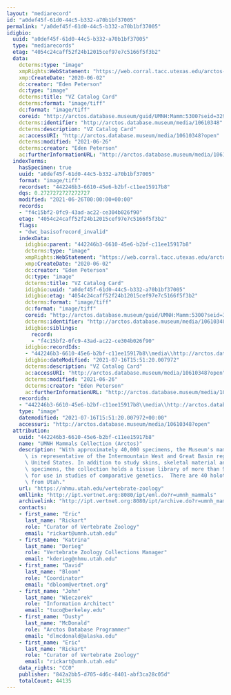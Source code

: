 ```yaml
---
layout: "mediarecord"
id: "a0def45f-61d0-44c5-b332-a70b1bf37005"
permalink: "/a0def45f-61d0-44c5-b332-a70b1bf37005"
idigbio:
  uuid: "a0def45f-61d0-44c5-b332-a70b1bf37005"
  type: "mediarecords"
  etag: "4054c24caff52f24b12015cef97e7c5166f5f3b2"
  data:
    dcterms:type: "image"
    xmpRights:WebStatement: "https://web.corral.tacc.utexas.edu/arctos-s3/epeterson/2020-06-02/VZ_CardCatalog5300.tif"
    xmp:CreateDate: "2020-06-02"
    dc:creator: "Eden Peterson"
    dc:type: "image"
    dcterms:title: "VZ Catalog Card"
    dcterms:format: "image/tiff"
    dc:format: "image/tiff"
    coreid: "http://arctos.database.museum/guid/UMNH:Mamm:5300?seid=3295385"
    dcterms:identifier: "http://arctos.database.museum/media/10610348"
    dcterms:description: "VZ Catalog Card"
    ac:accessURI: "http://arctos.database.museum/media/10610348?open"
    dcterms:modified: "2021-06-26"
    dcterms:creator: "Eden Peterson"
    ac:furtherInformationURL: "http://arctos.database.museum/media/10610348"
  indexTerms:
    hasSpecimen: true
    uuid: "a0def45f-61d0-44c5-b332-a70b1bf37005"
    format: "image/tiff"
    recordset: "442246b3-6610-45e6-b2bf-c11ee15917b8"
    dqs: 0.2727272727272727
    modified: "2021-06-26T00:00:00+00:00"
    records:
    - "f4c15bf2-0fc9-43ad-ac22-ce304b026f90"
    etag: "4054c24caff52f24b12015cef97e7c5166f5f3b2"
    flags:
    - "dwc_basisofrecord_invalid"
    indexData:
      idigbio:parent: "442246b3-6610-45e6-b2bf-c11ee15917b8"
      dcterms:type: "image"
      xmpRights:WebStatement: "https://web.corral.tacc.utexas.edu/arctos-s3/epeterson/2020-06-02/VZ_CardCatalog5300.tif"
      xmp:CreateDate: "2020-06-02"
      dc:creator: "Eden Peterson"
      dc:type: "image"
      dcterms:title: "VZ Catalog Card"
      idigbio:uuid: "a0def45f-61d0-44c5-b332-a70b1bf37005"
      idigbio:etag: "4054c24caff52f24b12015cef97e7c5166f5f3b2"
      dcterms:format: "image/tiff"
      dc:format: "image/tiff"
      coreid: "http://arctos.database.museum/guid/UMNH:Mamm:5300?seid=3295385"
      dcterms:identifier: "http://arctos.database.museum/media/10610348"
      idigbio:siblings:
        record:
        - "f4c15bf2-0fc9-43ad-ac22-ce304b026f90"
      idigbio:recordIds:
      - "442246b3-6610-45e6-b2bf-c11ee15917b8\\media\\http://arctos.database.museum/media/10610348"
      idigbio:dateModified: "2021-07-16T15:51:20.007972"
      dcterms:description: "VZ Catalog Card"
      ac:accessURI: "http://arctos.database.museum/media/10610348?open"
      dcterms:modified: "2021-06-26"
      dcterms:creator: "Eden Peterson"
      ac:furtherInformationURL: "http://arctos.database.museum/media/10610348"
    recordids:
    - "442246b3-6610-45e6-b2bf-c11ee15917b8\\media\\http://arctos.database.museum/media/10610348"
    type: "image"
    datemodified: "2021-07-16T15:51:20.007972+00:00"
    accessuri: "http://arctos.database.museum/media/10610348?open"
  attribution:
    uuid: "442246b3-6610-45e6-b2bf-c11ee15917b8"
    name: "UMNH Mammals Collection (Arctos)"
    description: "With approximately 40,000 specimens, the Museum's mammal collection\
      \ is representative of the Intermountain West and Great Basin regions of the\
      \ United States. In addition to study skins, skeletal material and fluid preserved\
      \ specimens, the collection holds a tissue library of more than 9,000 samples\
      \ for use in studies of comparative genetics.  There are 40 holotypes of subspecies\
      \ from Utah."
    url: "https://nhmu.utah.edu/vertebrate-zoology"
    emllink: "http://ipt.vertnet.org:8080/ipt/eml.do?r=umnh_mammals"
    archivelink: "http://ipt.vertnet.org:8080/ipt/archive.do?r=umnh_mammals"
    contacts:
    - first_name: "Eric"
      last_name: "Rickart"
      role: "Curator of Vertebrate Zoology"
      email: "rickart@umnh.utah.edu"
    - first_name: "Katrina"
      last_name: "Derieg"
      role: "Vertebrate Zoology Collections Manager"
      email: "kderieg@nhmu.utah.edu"
    - first_name: "David"
      last_name: "Bloom"
      role: "Coordinator"
      email: "dbloom@vertnet.org"
    - first_name: "John"
      last_name: "Wieczorek"
      role: "Information Architect"
      email: "tuco@berkeley.edu"
    - first_name: "Dusty"
      last_name: "McDonald"
      role: "Arctos Database Programmer"
      email: "dlmcdonald@alaska.edu"
    - first_name: "Eric"
      last_name: "Rickart"
      role: "Curator of Vertebrate Zoology"
      email: "rickart@umnh.utah.edu"
    data_rights: "CC0"
    publisher: "842a2bb5-d705-4d6c-8401-abf3ca28c05d"
    totalCount: 44135
---
```

